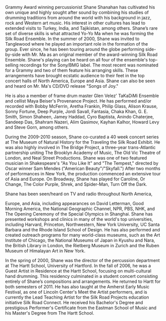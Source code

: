 Grammy Award winning percussionist Shane Shanahan has cultivated his own unique and highly sought after sound by combining his studies of drumming traditions from around the world with his background in jazz, rock and Western art music.   His interest in other cultures has lead to extended visits to Turkey, India, and Tajikistan, among others.  Shane’s rare set of diverse skills is what attracted Yo-Yo Ma when he was forming the Silk Road Ensemble.  In the summer of 2000, Shane was invited to Tanglewood where he played an important role in the formation of the group.  Ever since, he has been touring around the globe performing side-by-side with Mr. Ma as an original member of the award-winning Silk Road Ensemble.  Shane's playing can be heard on all four of the ensemble's top-selling recordings for the Sony/BMG label.  The most recent was nominated for a Grammy and two of them feature his arranging skills. These arrangements have brought ecstatic audience to their feet in the top concert halls of North America, Europe and Asia. Shane can also be seen and heard on Mr. Ma's CD/DVD release "Songs of Joy."

He is also a member of frame drum master Glen Velez' TaKaDiMi Ensemble and cellist Maya Beiser's Provenance Project.  He has performed and/or recorded with Bobby McFerrin, Aretha Frankin, Philip Glass, Alison Krause, Sonny Fortune, Deep Purple, Jordi Savall, Fantasia, Chaka Khan, G. E. Smith, Simon Shaheen, Jamey Haddad, Cyro Baptista, Anindo Chaterjee, Sandeep Das, Shahram Nazeri, Alim Qasimov, Kayhan Kalhor, Howard Levy and Steve Gorn, among others.

During the 2009-2010 season, Shane co-curated a 40 week concert series at The Museum of Natural History for the Traveling the Silk Road Exhibit.  He was also highly involved in The Bridge Project, a three-year trans-Atlantic partnership uniting The Brooklyn Academy of Music, The Old Vic Theatre of London, and Neal Street Productions.  Shane was one of two featured musician in Shakespeare's "As You Like It" and "The Tempest," directed by Oscar winner Sam Mendes ("American Beauty"/"Skyfall.")  After two months of performances in New York, the production commenced an extensive tour of Asia and Europe.  On Broadway, Shane has played for Caroline, Or Change, The Color Purple, Shrek, and Spider-Man, Turn Off the Dark.

Shane has been seen/heard on TV and radio throughout North America,

Europe, and Asia, including appearances on David Letterman, Good Morning America, the National Geographic Channel, NPR, PBS, NHK, and The Opening Ceremony of the Special Olympics in Shanghai.  Shane has presented workshops and clinics in many of the world's top universities, including Harvard, Princeton, Northwestern, New York University, UC Santa Barbara and the Rhode Island School of Design.  He has also performed and created outreach programs for many world-class museums, such as the Art Institute of Chicago, the National Museums of Japan in Kyushu and Nara, the British Library in London, the Rietberg Museum in Zurich and the Ruben Museum of Himalayan Art in New York. 

In the spring of 2000, Shane was the director of the percussion department at The Hartt School, University of Hartford. In the fall of 2006, he was a Guest Artist in Residence at the Hartt School, focusing on multi-cultural hand drumming.  This residency culminated in a student concert consisting entirely of Shane’s compositions and arrangements. He returned to Hartt for both semesters of 2011. He has also taught at the Amherst Early Music Festival, as one of Lincoln Center's Meet the Artist performers, and is currently the Lead Teaching Artist for the Silk Road Projects education initiative Silk Road Connect.  He received his Bachelor's Degree and prestigious Performer's Certificate from the Eastman School of Music and his Master's Degree from The Hartt School.
